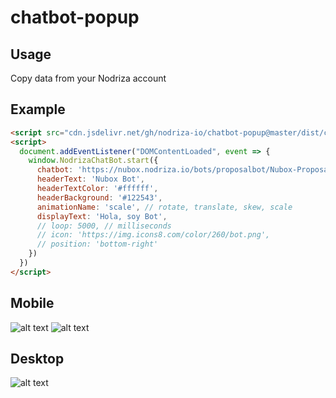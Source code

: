 # chatbot-popup

## Usage
Copy data from your Nodriza account 

## Example
```html
<script src="cdn.jsdelivr.net/gh/nodriza-io/chatbot-popup@master/dist/chatbot.js"></script>
<script>
  document.addEventListener("DOMContentLoaded", event => {
    window.NodrizaChatBot.start({
      chatbot: 'https://nubox.nodriza.io/bots/proposalbot/Nubox-Proposal-Bot',
      headerText: 'Nubox Bot',
      headerTextColor: '#ffffff',
      headerBackground: '#122543',
      animationName: 'scale', // rotate, translate, skew, scale
      displayText: 'Hola, soy Bot',
      // loop: 5000, // milliseconds
      // icon: 'https://img.icons8.com/color/260/bot.png',
      // position: 'bottom-right'
    })
  })
</script>
```

## Mobile
![alt text](https://github.com/nodriza-io/chatbot-popup/blob/master/images/Screen%20Shot%202019-05-02%20at%203.27.56%20PM.png?raw=trueg "")
![alt text](https://github.com/nodriza-io/chatbot-popup/blob/master/images/Screen%20Shot%202019-05-02%20at%203.28.10%20PM.png?raw=true "")

## Desktop
![alt text](https://github.com/nodriza-io/chatbot-popup/blob/master/images/Screen%20Shot%202019-05-02%20at%203.28.21%20PM.png?raw=true "")
